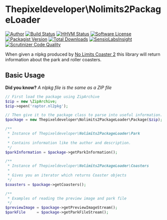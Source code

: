 Thepixeldeveloper\Nolimits2PackageLoader
=========================

[![Author](http://img.shields.io/badge/author-@colonelrosa-blue.svg)](https://twitter.com/colonelrosa)
[![Build Status](https://img.shields.io/travis/ThePixelDeveloper/Nolimits2PackageLoader/develop.svg)](https://travis-ci.org/ThePixelDeveloper/Nolimits2PackageLoader)
[![HHVM Status](http://hhvm.h4cc.de/badge/thepixeldeveloper/nolimits2packageloader.png?style=flat)](http://hhvm.h4cc.de/package/thepixeldeveloper/nolimits2packageloader)
[![Software License](https://img.shields.io/badge/license-MIT-brightgreen.svg)](LICENSE)
[![Packagist Version](https://img.shields.io/packagist/v/thepixeldeveloper/nolimits2packageloader.svg)](https://packagist.org/packages/thepixeldeveloper/nolimits2packageloader)
[![Total Downloads](https://img.shields.io/packagist/dt/thepixeldeveloper/nolimits2packageloader.svg)](https://packagist.org/packages/thepixeldeveloper/nolimits2packageloader)
[![SensioLabsInsight](https://img.shields.io/sensiolabs/i/ed6d56e8-c908-44dc-9154-a8edc8b168bc.svg)](https://insight.sensiolabs.com/projects/ed6d56e8-c908-44dc-9154-a8edc8b168bc)
[![Scrutinizer Code Quality](https://scrutinizer-ci.com/g/ThePixelDeveloper/Nolimits2PackageLoader/badges/quality-score.png?b=develop)](https://scrutinizer-ci.com/g/ThePixelDeveloper/Nolimits2PackageLoader/?branch=develop)

When given a nlpkg produced by [No Limits Coaster 2](http://www.nolimitscoaster.com/) this library will return information about the park and roller coasters.

Basic Usage
-----

**Did you know?** _A nlpkg file is the same as a ZIP file_

``` php
// First load the package using ZipArchive
$zip = new \ZipArchive;
$zip->open('raptor.nl2pkg');

// Then give it to the package class to parse into useful information.
$package = new Thepixeldeveloper\Nolimits2PackageLoader\Package($zip);

/**
 * Instance of Thepixeldeveloper\Nolimits2PackageLoader\Park
 *
 * Contains information like the author and description.
 */
$parkInformation = $package->getParkInformation();

/**
 * Instance of Thepixeldeveloper\Nolimits2PackageLoader\Coasters
 *
 * Gives you an iterator which returns Coaster objects
 */
$coasters = $package->getCoasters();

/**
 * Examples of reading the preview image and park file
 */
$previewImage = $package->getPreviewImageStream();
$parkFile     = $package->getParkFileStream();
```
